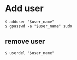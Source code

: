 Add user
====
    $ adduser "$user_name"
    $ gpasswd -a "$user_name" sudo  

## remove user  
    $ userdel "$user_name"

